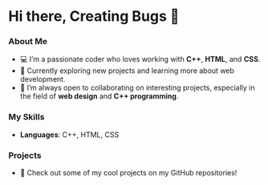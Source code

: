 # Hi there, Creating Bugs 👋

### About Me
- 💻 I’m a passionate coder who loves working with **C++**, **HTML**, and **CSS**.
- 🌱 Currently exploring new projects and learning more about web development.
- 🔭 I’m always open to collaborating on interesting projects, especially in the field of **web design** and **C++ programming**.

### My Skills
- **Languages**: C++, HTML, CSS

### Projects
- 🚀 Check out some of my cool projects on my GitHub repositories!

